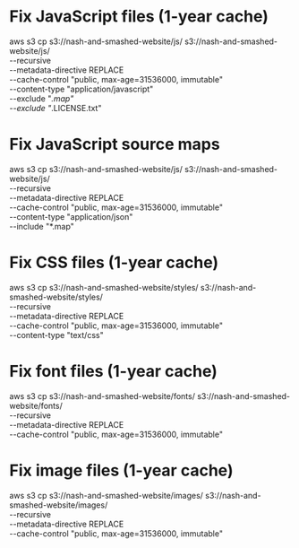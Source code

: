 # Fix JavaScript files (1-year cache)

aws s3 cp s3://nash-and-smashed-website/js/ s3://nash-and-smashed-website/js/ \
 --recursive \
 --metadata-directive REPLACE \
 --cache-control "public, max-age=31536000, immutable" \
 --content-type "application/javascript" \
 --exclude "_.map" \
 --exclude "_.LICENSE.txt"

# Fix JavaScript source maps

aws s3 cp s3://nash-and-smashed-website/js/ s3://nash-and-smashed-website/js/ \
 --recursive \
 --metadata-directive REPLACE \
 --cache-control "public, max-age=31536000, immutable" \
 --content-type "application/json" \
 --include "\*.map"

# Fix CSS files (1-year cache)

aws s3 cp s3://nash-and-smashed-website/styles/ s3://nash-and-smashed-website/styles/ \
 --recursive \
 --metadata-directive REPLACE \
 --cache-control "public, max-age=31536000, immutable" \
 --content-type "text/css"

# Fix font files (1-year cache)

aws s3 cp s3://nash-and-smashed-website/fonts/ s3://nash-and-smashed-website/fonts/ \
 --recursive \
 --metadata-directive REPLACE \
 --cache-control "public, max-age=31536000, immutable"

# Fix image files (1-year cache)

aws s3 cp s3://nash-and-smashed-website/images/ s3://nash-and-smashed-website/images/ \
 --recursive \
 --metadata-directive REPLACE \
 --cache-control "public, max-age=31536000, immutable"
